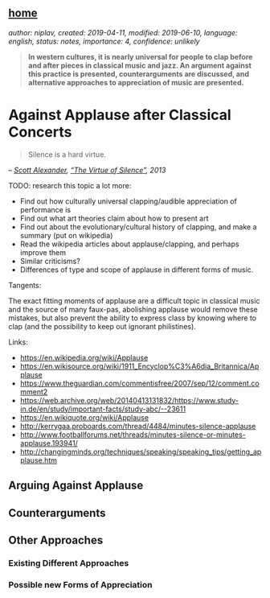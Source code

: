 [home](./index.md)
------------------

*author: niplav, created: 2019-04-11, modified: 2019-06-10, language: english, status: notes, importance: 4, confidence: unlikely*

> __In western cultures, it is nearly universal for people to clap
> before and after pieces in classical music and jazz. An argument
> against this practice is presented, counterarguments are discussed,
> and alternative approaches to appreciation of music are presented.__

Against Applause after Classical Concerts
==========================================

> Silence is a hard virtue.

*– [Scott Alexander](http://slatestarcodex.com/), [“The Virtue of Silence”]((https://slatestarcodex.com/2013/06/14/the-virtue-of-silence/)), 2013*

TODO: research this topic a lot more:

* Find out how culturally universal clapping/audible appreciation of performance is
* Find out what art theories claim about how to present art
* Find out about the evolutionary/cultural history of clapping, and make a summary (put on wikipedia)
* Read the wikipedia articles about applause/clapping, and perhaps improve them
* Similar criticisms?
* Differences of type and scope of applause in different forms of music.

Tangents:

The exact fitting moments of applause are a difficult topic in classical
music and the source of many faux-pas, abolishing applause would remove
these mistakes, but also prevent the ability to express class by knowing
where to clap (and the possibility to keep out ignorant philistines).

Links:

* https://en.wikipedia.org/wiki/Applause
* https://en.wikisource.org/wiki/1911_Encyclop%C3%A6dia_Britannica/Applause
* https://www.theguardian.com/commentisfree/2007/sep/12/comment.comment2
* https://web.archive.org/web/20140413131832/https://www.study-in.de/en/study/important-facts/study-abc/--23611
* https://en.wikiquote.org/wiki/Applause
* http://kerrygaa.proboards.com/thread/4484/minutes-silence-applause
* http://www.footballforums.net/threads/minutes-silence-or-minutes-applause.193941/
* http://changingminds.org/techniques/speaking/speaking_tips/getting_applause.htm

Arguing Against Applause
------------------------

Counterarguments
----------------

Other Approaches
----------------

### Existing Different Approaches

### Possible new Forms of Appreciation
